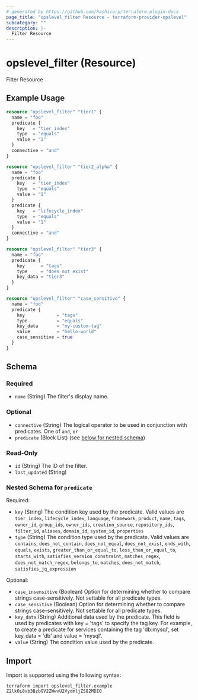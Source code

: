 ```yaml
---
# generated by https://github.com/hashicorp/terraform-plugin-docs
page_title: "opslevel_filter Resource - terraform-provider-opslevel"
subcategory: ""
description: |-
  Filter Resource
---
```


# opslevel_filter (Resource)

Filter Resource

## Example Usage

```terraform
resource "opslevel_filter" "tier1" {
  name = "foo"
  predicate {
    key   = "tier_index"
    type  = "equals"
    value = "1"
  }
  connective = "and"
}

resource "opslevel_filter" "tier2_alpha" {
  name = "foo"
  predicate {
    key   = "tier_index"
    type  = "equals"
    value = "1"
  }
  predicate {
    key   = "lifecycle_index"
    type  = "equals"
    value = "1"
  }
  connective = "and"
}

resource "opslevel_filter" "tier3" {
  name = "foo"
  predicate {
    key      = "tags"
    type     = "does_not_exist"
    key_data = "tier3"
  }
}

resource "opslevel_filter" "case_sensitive" {
  name = "foo"
  predicate {
    key            = "tags"
    type           = "equals"
    key_data       = "my-custom-tag"
    value          = "hello-world"
    case_sensitive = true
  }
}
```

<!-- schema generated by tfplugindocs -->
## Schema

### Required

- `name` (String) The filter's display name.

### Optional

- `connective` (String) The logical operator to be used in conjunction with predicates. One of `and`, `or`
- `predicate` (Block List) (see [below for nested schema](#nestedblock--predicate))

### Read-Only

- `id` (String) The ID of the filter.
- `last_updated` (String)

<a id="nestedblock--predicate"></a>
### Nested Schema for `predicate`

Required:

- `key` (String) The condition key used by the predicate. Valid values are `tier_index`, `lifecycle_index`, `language`, `framework`, `product`, `name`, `tags`, `owner_id`, `group_ids`, `owner_ids`, `creation_source`, `repository_ids`, `filter_id`, `aliases`, `domain_id`, `system_id`, `properties`
- `type` (String) The condition type used by the predicate. Valid values are `contains`, `does_not_contain`, `does_not_equal`, `does_not_exist`, `ends_with`, `equals`, `exists`, `greater_than_or_equal_to`, `less_than_or_equal_to`, `starts_with`, `satisfies_version_constraint`, `matches_regex`, `does_not_match_regex`, `belongs_to`, `matches`, `does_not_match`, `satisfies_jq_expression`

Optional:

- `case_insensitive` (Boolean) Option for determining whether to compare strings case-sensitively. Not settable for all predicate types.
- `case_sensitive` (Boolean) Option for determining whether to compare strings case-sensitively. Not settable for all predicate types.
- `key_data` (String) Additional data used by the predicate. This field is used by predicates with key = 'tags' to specify the tag key. For example, to create a predicate for services containing the tag 'db:mysql', set key_data = 'db' and value = 'mysql'.
- `value` (String) The condition value used by the predicate.

## Import

Import is supported using the following syntax:

```shell
terraform import opslevel_filter.example Z2lkOi8vb3BzbGV2ZWwvU2VydmljZS82MDI0
```
